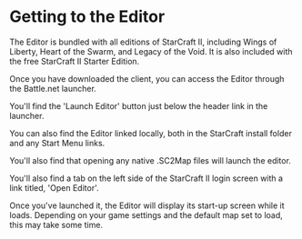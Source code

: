 # Getting to the Editor

The Editor is bundled with all editions of StarCraft II, including Wings of Liberty, Heart of the Swarm, and Legacy of the Void. It is also included with the free StarCraft II Starter Edition. 

Once you have downloaded the client, you can access the Editor through the Battle.net launcher.

You'll find the 'Launch Editor' button just below the header link in the launcher.

You can also find the Editor linked locally, both in the StarCraft install folder and any Start Menu links.

You'll also find that opening any native .SC2Map files will launch the editor.

You'll also find a tab on the left side of the StarCraft II login screen with a link titled, 'Open Editor'.

Once you've launched it, the Editor will display its start-up screen while it loads. Depending on your game settings and the default map set to load, this may take some time.
